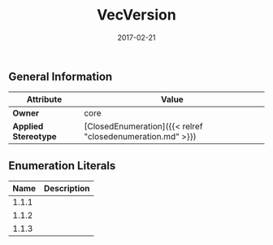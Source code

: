 ﻿---
title: VecVersion
toc: false
type: specs
date: "2017-02-21"
draft: false
specification: VEC
version: 1.1.3
documentType: "Recommendation"
elementType: Class
classes:
  - VecVersion
menu_name: vec-1.1.3
---

## General Information

| Attribute               | Value |
|-------------------------|-------|
| **Owner**               | core |
| **Applied Stereotype**  | [ClosedEnumeration]({{< relref "closedenumeration.md" >}})<br/>  |

## Enumeration Literals
| Name          | **Description** |
|---------------|-----------------|
| 1.1.1 |  |
| 1.1.2 |  |
| 1.1.3 |  |
